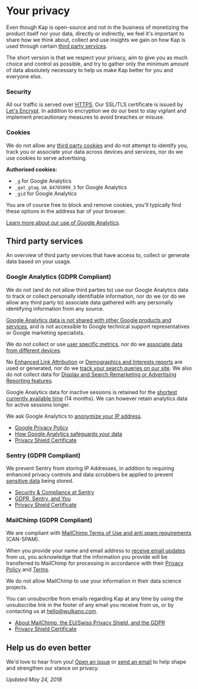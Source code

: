 # Your privacy

Even though Kap is open-source and not in the business of monetizing the product itself nor your data, directly or indirectly, we feel it's important to share how we think about, collect and use insights we gain on how Kap is used through certain [third party services](#third-party-services).

The short version is that we respect your privacy, aim to give you as much choice and control as possible, and try to gather only the minimum amount of data absolutely necessary to help us make Kap better for you and everyone else.

### Security 

All our traffic is served over [HTTPS](https://en.wikipedia.org/wiki/HTTPS). Our SSL/TLS certificate is issued by [Let's Encrypt](https://letsencrypt.org). In addition to encryption we do our best to stay vigilant and implement precautionary measures to avoid breaches or misuse. 

### Cookies

We do not allow any [third party cookies](https://en.wikipedia.org/wiki/HTTP_cookie#Third-party_cookie) and do not attempt to identify you, track you or associate your data across devices and services, nor do we use cookies to serve advertising. 

**Authorised cookies:**
- `_g` for Google Analytics
- `_gat_gtag_UA_84705099_3` for Google Analytics
- `_gid` for Google Analytics

You are of course free to block and remove cookies, you'll typically find these options in the address bar of your browser.

[Learn more about our use of Google Analytics](https://github.com/wulkano/kap/new/master#google-analytics-gdpr-compliant). 

## Third party services 

An overview of third party services that have access to, collect or generate data based on your usage. 

### Google Analytics (GDPR Compliant)

We do not (and do not allow third parties to) use our Google Analytics data to track or collect personally identifiable information, nor do we (or do we allow any third party to) associate data gathered with any personally identifying information from any source.

[Google Analytics data is not shared with other Google products and services](https://support.google.com/analytics/answer/1011397), and is not accessible to Google technical support representatives or Google marketing specialists. 

We do not collect or use [user specific metrics](https://support.google.com/analytics/answer/2992042), nor do we [associate data from different devices](https://support.google.com/analytics/answer/3123662). 

No [Enhanced Link Attribution](https://support.google.com/analytics/answer/7377126) or [Demographics and Interests reports](https://support.google.com/analytics/answer/2799357) are used or generated, nor do we [track your search queries on our site](https://support.google.com/analytics/answer/1012264). We also do not collect data for [Display and Search Remarketing or Advertising Reporting features](https://support.google.com/analytics/answer/3450482).

Google Analytics data for inactive sessions is retained for the [shortest currently available time](https://support.google.com/analytics/answer/7667196) (14 months). We can however retain analytics data for active sessions longer. 

We ask Google Analytics to [anonymize your IP address](https://support.google.com/analytics/answer/2763052).

- [Google Privacy Policy](https://policies.google.com/privacy)
- [How Google Analytics safeguards your data](https://support.google.com/analytics/answer/6004245) 
- [Privacy Shield Certificate](https://www.privacyshield.gov/participant?id=a2zt000000001L5AAI)

### Sentry (GDPR Compliant)

We prevent Sentry from storing IP Addresses, in addition to requiring enhanced privacy controls and data scrubbers be applied to prevent [sensitive data](https://docs.sentry.io/learn/sensitive-data/) being stored.

- [Security & Compliance at Sentry](https://sentry.io/security/)
- [GDPR, Sentry, and You](https://blog.sentry.io/2018/03/14/gdpr-sentry-and-you)
- [Privacy Shield Certificate](https://www.privacyshield.gov/participant?id=a2zt0000000TNDzAAO)

### MailChimp (GDPR Compliant)

We are compliant with [MailChimp Terms of Use and anti spam requirements](https://kb.mailchimp.com/accounts/compliance-tips/terms-of-use-and-anti-spam-requirements) (CAN-SPAM).

When you provide your name and email address to [receive email updates](http://eepurl.com/ch90_1) from us, you acknowledge that the information you provide will be transferred to MailChimp for processing in accordance with their [Privacy Policy](https://mailchimp.com/legal/privacy/) and [Terms](https://mailchimp.com/legal/terms/).

We do not allow MailChimp to use your information in their data science projects.

You can unsubscribe from emails regarding Kap at any time by using the unsubscribe link in the footer of any email you receive from us, or by contacting us at hello@wulkano.com.

- [About MailChimp, the EU/Swiss Privacy Shield, and the GDPR](https://kb.mailchimp.com/accounts/management/about-mailchimp-the-eu-swiss-privacy-shield-and-the-gdpr)
- [Privacy Shield Certificate](https://www.privacyshield.gov/participant?id=a2zt0000000TO6hAAG)

## Help us do even better

We'd love to hear from you! [Open an issue](https://github.com/wulkano/kap/issues/new) or [send an email](hello@wulkano.com) to help shape and strengthen our stance on privacy.  

*Updated May 24, 2018*
